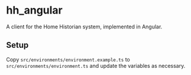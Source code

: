 hh_angular
==========

A client for the Home Historian system, implemented in Angular.

## Setup
Copy `src/environments/environment.example.ts` to `src/environments/environment.ts` and update the variables as necessary.
